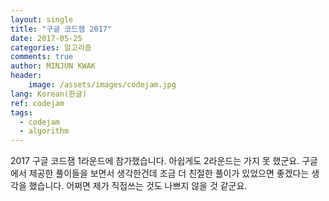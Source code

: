 ```yaml
---
layout: single
title: "구글 코드잼 2017"
date: 2017-05-25
categories: 알고리즘
comments: true
author: MINJUN KWAK
header:
    image: /assets/images/codejam.jpg
lang: Korean(한글)
ref: codejam
tags:
  - codejam
  - algorithm
---
```


2017 구글 코드잼 1라운드에 참가했습니다. 아쉽게도 2라운드는 가지 못 했군요. 
구글에서 제공한 풀이들을 보면서 생각한건데 조금 더 친절한 풀이가 있었으면 좋겠다는 생각을 했습니다. 어쩌면 제가 직접쓰는 것도 나쁘지 않을 것 같군요.
